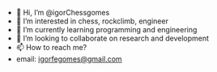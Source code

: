 - 👋 Hi, I’m @igorChessgomes
- 👀 I’m interested in chess, rockclimb, engineer
- 🌱 I’m currently learning programming and engineering
- 💞️ I’m looking to collaborate on research and development
- 📫 How to reach me?
- email: igorfegomes@gmail.com


<!---
igorChessgomes/igorChessgomes is a ✨ special ✨ repository because its `README.md` (this file) appears on your GitHub profile.
You can click the Preview link to take a look at your changes.
--->
